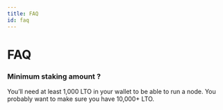 ```yaml
---
title: FAQ
id: faq
---
```


# FAQ

### Minimum staking amount ?
You’ll need at least 1,000 LTO in your wallet to be able to run a node. You probably want to make sure you have 10,000+ LTO.